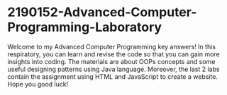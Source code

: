 # 2190152-Advanced-Computer-Programming-Laboratory
Welcome to my Advanced Computer Programming key answers! In this respiratory, you can learn and revise the code so that you can gain more insights into coding. 
The materials are about OOPs concepts and some useful designing patterns using Java language. Moreover, the last 2 labs contain the assignment using HTML and JavaScript to create a website. Hope you good luck!
